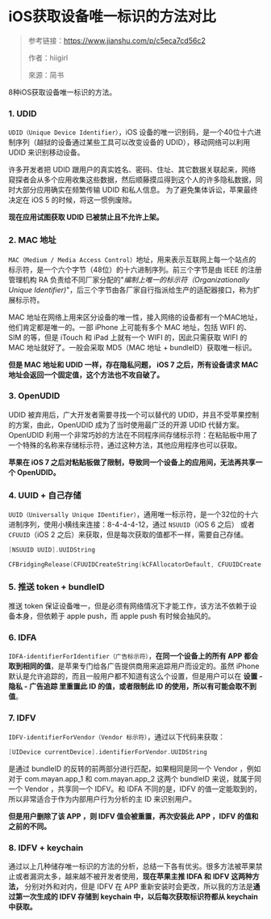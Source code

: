 # iOS获取设备唯一标识的方法对比

<!--
create time: 2018-04-20 12:44:24
Author: <黄东鸿>
-->

> 参考链接：https://www.jianshu.com/p/c5eca7cd56c2
>
> 作者：hiigirl
>
> 來源：简书

8种iOS获取设备唯一标识的方法。

### 1. UDID

`UDID（Unique Device Identifier）`，iOS 设备的唯一识别码，是一个40位十六进制序列（越狱的设备通过某些工具可以改变设备的 UDID），移动网络可以利用 UDID 来识别移动设备。

许多开发者把 UDID 跟用户的真实姓名、密码、住址、其它数据关联起来，网络窥探者会从多个应用收集这些数据，然后顺藤摸瓜得到这个人的许多隐私数据，同时大部分应用确实在频繁传输 UDID 和私人信息。 为了避免集体诉讼，苹果最终决定在 iOS 5 的时候，将这一惯例废除。

**现在应用试图获取 UDID 已被禁止且不允许上架。**

### 2. MAC 地址

`MAC（Medium / Media Access Control）`地址，用来表示互联网上每一个站点的标示符，是一个六个字节（48位）的十六进制序列。前三个字节是由 IEEE 的注册管理机构 RA 负责给不同厂家分配的"*编制上唯一的标示符（Organizationally Unique Identifier)*"，后三个字节由各厂家自行指派给生产的适配器接口，称为扩展标示符。

MAC 地址在网络上用来区分设备的唯一性，接入网络的设备都有一个MAC地址，他们肯定都是唯一的。一部 iPhone 上可能有多个 MAC 地址，包括 WIFI 的、SIM 的等，但是 iTouch 和 iPad 上就有一个 WIFI 的，因此只需获取 WIFI 的 MAC 地址就好了。一般会采取 MD5（MAC 地址 + bundleID）获取唯一标识。

**但是 MAC 地址和 UDID 一样，存在隐私问题， iOS 7 之后，所有设备请求 MAC 地址会返回一个固定值，这个方法也不攻自破了。**

### 3. OpenUDID

UDID 被弃用后，广大开发者需要寻找一个可以替代的 UDID，并且不受苹果控制的方案，由此，OpenUDID 成为了当时使用最广泛的开源 UDID 代替方案。OpenUDID 利用一个非常巧妙的方法在不同程序间存储标示符：在粘贴板中用了一个特殊的名称来存储标示符，通过这种方法，其他应用程序也可以获取。

**苹果在 iOS 7 之后对粘贴板做了限制，导致同一个设备上的应用间，无法再共享一个 OpenUDID。**

### 4. UUID + 自己存储

`UUID（Universally Unique IDentifier）`，通用唯一标示符，是一个32位的十六进制序列，使用小横线来连接：8-4-4-4-12，通过 `NSUUID`（iOS 6 之后） 或者 `CFUUID`（iOS 2 之后）来获取，但是每次获取的值都不一样，需要自己存储。

```objective-c
[NSUUID UUID].UUIDString
```

```objective-c
CFBridgingRelease(CFUUIDCreateString(kCFAllocatorDefault, CFUUIDCreate(kCFAllocatorDefault)))
```

### 5. 推送 token + bundleID

推送 token 保证设备唯一，但是必须有网络情况下才能工作，该方法不依赖于设备本身，但依赖于 apple push，而 apple push 有时候会抽风的。

### 6. IDFA

`IDFA-identifierForIdentifier（广告标示符）`，**在同一个设备上的所有 APP 都会取到相同的值**，是苹果专门给各广告提供商用来追踪用户而设定的。虽然 iPhone 默认是允许追踪的，而且一般用户都不知道有这么个设置，但是用户可以在 **设置 - 隐私 - 广告追踪 里重置此 ID 的值，或者限制此 ID 的使用，所以有可能会取不到值**。

### 7. IDFV

`IDFV-identifierForVendor（Vendor 标示符）`，通过以下代码来获取：

```objective-c
[UIDevice currentDevice].identifierForVendor.UUIDString 
```

是通过 bundleID 的反转的前两部分进行匹配，如果相同是同一个 Vendor ，例如对于 com.mayan.app_1 和 com.mayan.app_2 这两个 bundleID 来说，就属于同一个 Vendor ，共享同一个 IDFV。和 IDFA 不同的是，IDFV 的值一定能取到的，所以非常适合于作为内部用户行为分析的主 ID 来识别用户。

**但是用户删除了该 APP ，则 IDFV 值会被重置，再次安装此 APP ，IDFV 的值和之前的不同。**


### 8. IDFV + keychain

通过以上几种储存唯一标识的方法的分析，总结一下各有优劣。很多方法被苹果禁止或者漏洞太多，越来越不被开发者使用，**现在苹果主推 IDFA 和 IDFV 这两种方法，** 分别对外和对内，但是 IDFV 在 APP 重新安装时会更改，所以我的方法是**通过第一次生成的 IDFV 存储到 keychain 中，以后每次获取标识符都从 keychain 中获取。**




